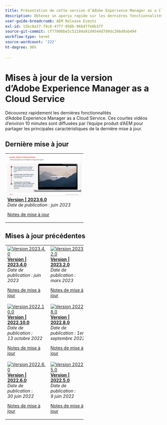 ```yaml
---
title: Présentation de cette version d’Adobe Experience Manager as a Cloud Service
description: Obtenez un aperçu rapide sur les dernières fonctionnalités d’Adobe Experience Manager as a Cloud Service
user-guide-breadcrumb: AEM Release Events
exl-id: 15bc0a37-79c6-47f7-958b-96b47fe8b3ff
source-git-commit: cf77000be5c52184a81d4544d789dc266d8ab494
workflow-type: tm+mt
source-wordcount: '222'
ht-degree: 96%

---
```



# Mises à jour de la version d’Adobe Experience Manager as a Cloud Service

Découvrez rapidement les dernières fonctionnalités d’Adobe Experience Manager as a Cloud Service. Ces courtes vidéos d’environ 10 minutes sont diffusées par l’équipe produit d’AEM pour partager les principales caractéristiques de la dernière mise à jour.

## Dernière mise à jour

<table style="max-width: 50%;">
  <tr>
    <td>
      <a href="2023/2023-6-0.md">
        <img alt="Version 2023.6.0" src="2023/assets/2023-6-0-thumb.png" />
      </a>
      <div>
        <a href="2023/2023-6-0.md">
          <strong>Version | 2023.6.0</strong>
          <br/>
        </a>
          <em>Date de publication : juin 2023 </em>
      </div>
      <p>
        <a href="https://experienceleague.adobe.com/docs/experience-manager-cloud-service/content/release-notes/release-notes/release-notes-current.html?lang=fr">Notes de mise à jour</a>
      <p>
    </td>
  </tr>  
</table>

## Mises à jour précédentes

<table style="max-width: 50%;">
  <tr>
    <td>
      <a href="2023/2023-4-0.md">
        <img alt="Version 2023.4.0" src="2023/assets/2023-4-0-thumb.png" />
      </a>
      <div>
        <a href="2023/2023-4-0.md">
          <strong>Version | 2023.4.0</strong>
          <br/>
        </a>
          <em>Date de publication : juin 2023 </em>
      </div>
      <p>
        <a href="https://experienceleague.adobe.com/docs/experience-manager-cloud-service/content/release-notes/release-notes/release-notes-current.html?lang=fr">Notes de mise à jour</a>
      <p>
    </td>
    <td>
      <a href="2023/2023-2-0.md">
        <img alt="Version 2023.2.0" src="2023/assets/2023-2-0-thumb.png" />
      </a>
      <div>
        <a href="2023/2023-2-0.md">
          <strong>Version | 2023.2.0</strong>
          <br/>
          </a>
          <em>Date de publication : mars 2023 </em>
      </div>
      <p>
        <a href="https://experienceleague.adobe.com/docs/experience-manager-cloud-service/content/release-notes/release-notes/release-notes-current.html?lang=fr">Notes de mise à jour</a>
      <p>
    </td>
    <td>
      <a href="2023/2023-1-0.md">
        <img alt="Version 2023.1.0" src="2023/assets/2023-1-0-thumb.png" />
      </a>
      <div>
        <a href="2023/2023-1-0.md">
          <strong>Version | 2023.1.0</strong>
          <br/>
        </a>
          <em>Date de publication : fév. 2023 </em>
      </div>
      <p>
        <a href="https://experienceleague.adobe.com/docs/experience-manager-cloud-service/content/release-notes/release-notes/release-notes-current.html?lang=fr">Notes de mise à jour</a>
      <p>
    </td>
  </tr>  
  <tr> 
    <td>
      <a href="2022/2022-10-0.md">
        <img alt="Version 2022.10.0" src="2022/assets/2022-10-0-thumb.png" />
      </a>
      <div>
        <a href="2022/2022-10-0.md">
          <strong>Version | 2022.10.0</strong>
          <br/>
        </a>
          <em>Date de publication : 13 octobre 2022</em>
      </div>
      <p>
        <a href="https://experienceleague.adobe.com/docs/experience-manager-cloud-service/content/release-notes/release-notes/release-notes-current.html?lang=fr">Notes de mise à jour</a>
      <p>
    </td>
    <td>
      <a href="2022/2022-8-0.md">
        <img alt="Version 2022.8.0" src="2022/assets/2022-8-0-thumb.png" />
      </a>
      <div>
        <a href="2022/2022-8-0.md">
          <strong>Version | 2022.8.0</strong>
          <br/>
        </a>
          <em>Date de publication : 1er septembre 2022 </em>
      </div>
      <p>
        <a href="https://experienceleague.adobe.com/docs/experience-manager-cloud-service/content/release-notes/release-notes/release-notes-current.html?lang=fr">Notes de mise à jour</a>
      <p>
    </td>
    <td>
      <a href="2022/2022-7-0.md">
        <img alt="Version 2022.7.0" src="2022/assets/2022-7-0-thumb.png" />
      </a>
      <div>
        <a href="2022/2022-7-0.md">
          <strong>Version | 2022.7.0</strong>
          <br/>
        </a>
          <em>Date de publication : 8 août 2022 </em>
      </div>
      <p>
        <a href="https://experienceleague.adobe.com/docs/experience-manager-cloud-service/content/release-notes/release-notes/release-notes-current.html?lang=fr">Notes de mise à jour</a>
      <p>
    </td>
</tr>
<tr>
    <td>
      <a href="2022/2022-6-0.md">
        <img alt="Version 2022.6.0" src="2022/assets/2022-6-0-thumb.png" />
      </a>
      <div>
        <a href="2022/2022-6-0.md">
          <strong>Version | 2022.6.0</strong>
        <br/>
      </a>
        <em>Date de publication : 30 juin 2022 </em>
      </div>
      <p>
        <a href="https://experienceleague.adobe.com/docs/experience-manager-cloud-service/content/release-notes/release-notes/release-notes-current.html?lang=fr">Notes de mise à jour</a>
      <p>
    </td>
    <td>
      <a href="2022/2022-5-0.md">
        <img alt="Version 2022.5.0" src="2022/assets/2022-5-0-thumb.png" />
      </a>
      <div>
        <a href="2022/2022-5-0.md">
          <strong>Version | 2022.5.0</strong>
        <br/>
      </a>
        <em>Date de publication : 9 juin 2022 </em>
      </div>
      <p>
        <a href="https://experienceleague.adobe.com/docs/experience-manager-cloud-service/content/release-notes/release-notes/release-notes-current.html?lang=fr">Notes de mise à jour</a>
      <p>
    </td>
    <td>
      <a href="2022/2022-4-0.md">
        <img alt="Version 2022.4.0" src="2022/assets/2022-4-0.png" />
      </a>
      <div>
        <a href="2022/2022-4-0.md">
          <strong>Version | 2022.4.0</strong>
        <br/>
      </a>
        <em>Publiée le 5 mai 2022 </em>
      </div>
      <p>
        <a href="https://experienceleague.adobe.com/docs/experience-manager-cloud-service/content/release-notes/release-notes/release-notes-current.html?lang=fr">Notes de mise à jour</a>
      <p>
    </td>
  </tr>
</table>